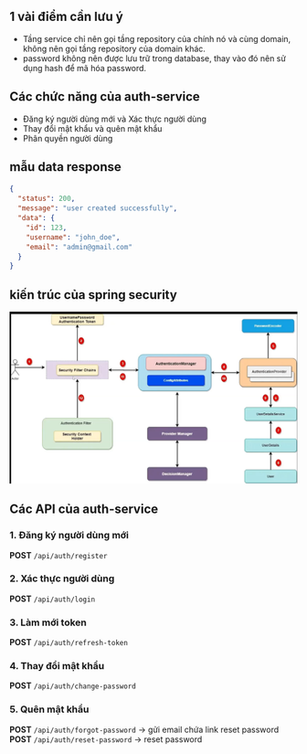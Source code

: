 

## 1 vài điểm cần lưu ý
- Tầng service chỉ nên gọi tầng repository của chính nó và cùng domain, không nên gọi tầng repository của domain khác.
- password không nên được lưu trữ trong database, thay vào đó nên sử dụng hash để mã hóa password.

## Các chức năng của auth-service
- Đăng ký người dùng mới và Xác thực người dùng
- Thay đổi mật khẩu và quên mật khẩu
- Phân quyền người dùng

## mẫu data response

```json
{
  "status": 200,
  "message": "user created successfully",
  "data": {
    "id": 123,
    "username": "john_doe",
    "email": "admin@gmail.com"
  }
}
```

## kiến trúc của spring security
![img.png](img.png)

## Các API của auth-service
### 1. Đăng ký người dùng mới
**POST** `/api/auth/register`

### 2. Xác thực người dùng
**POST** `/api/auth/login`

### 3. Làm mới token
**POST** `/api/auth/refresh-token`

### 4. Thay đổi mật khẩu
**POST** `/api/auth/change-password`

### 5. Quên mật khẩu
**POST** `/api/auth/forgot-password` -> gửi email chứa link reset password  
**POST** `/api/auth/reset-password` -> reset password

